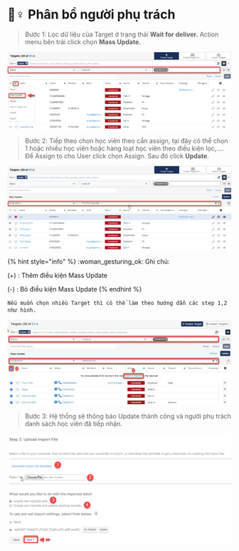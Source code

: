 # 🤵♀ Phân bổ người phụ trách

> Bước 1: Lọc dữ liệu của Target ở trạng thái **Wait for deliver.**  Action menu bên trái click chọn **Mass Update.**

![](<../../../.gitbook/assets/1 (3).png>)

> Bước 2:  Tiếp theo chọn học viên theo cần assign, tại đây có thể chọn 1 hoặc nhiều học viên hoặc hàng loạt học viên theo điều kiện lọc,…. Để Assign to cho User click chọn Assign. Sau đó click **Update**.

![](<../../../.gitbook/assets/2 (2).png>)

{% hint style="info" %}
:woman\_gesturing\_ok: Ghi chú:

(+) : Thêm điều kiện Mass Update&#x20;

(-) : Bỏ điều kiện Mass Update
{% endhint %}

```
Nếu muốn chọn nhiều Target thì có thể làm theo hướng dẫn các step 1,2 như hình.
```

![](../../../.gitbook/assets/Targets.jpg)

> Bước 3: Hệ thống sẽ thông báo Update thành công và người phụ trách danh sách học viên đã tiếp nhận.

![](<../../../.gitbook/assets/3 (2).png>)

